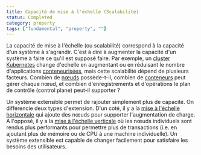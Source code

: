 ```yaml
---
title: Capacité de mise à l'échelle (Scalabilité)
status: Completed
category: property
tags: ["fundamental", "property", ""]
---
```


La capacité de mise à l'échelle (ou scalabilité) correspond à la capacité d'un système à s'agrandir.
C'est à dire à augmenter la capacité d'un système à faire ce qu'il est supposé faire.
Par exemple, un [cluster](/fr/cluster/) [Kubernetes](/fr/kubernetes/) change d'echelle en augmentant
ou en réduisant le nombre d'applications [conteneurisées](/fr/containerization/),
mais cette scalabilité dépend de plusieurs facteurs.
Combien de [nœuds](/fr/nodes/) possède-t-il, combien de [conteneurs](/fr/container/) peut gérer chaque nœud,
et combien d'enregistrements et d'opérations le plan de contrôle (control plane) peut-il supporter ?

Un système extensible permet de rajouter simplement plus de capacité.
On différencie deux types d'extension.
D'un coté, il y a la [mise à l'échelle horizontale](/fr/horizontal-scaling/) qui ajoute des nœuds pour supporter l'augmentation de charge.
À l'opposé, il y a la [mise à l'échelle verticale](/fr/vertical-scaling/) où les nœuds individuels sont rendus plus performants pour permettre plus de transactions
(i.e. en ajoutant plus de mémoire ou de CPU à une machine individuelle).
Un système extensible est capable de changer facilement pour satisfaire les besoins des utilisateurs.
